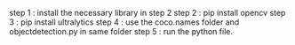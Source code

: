 step 1 : install the necessary library in step 2
step 2 : pip install opencv
step 3 : pip install ultralytics
step 4 : use the coco.names folder and objectdetection.py in same folder
step 5 : run the python file.
